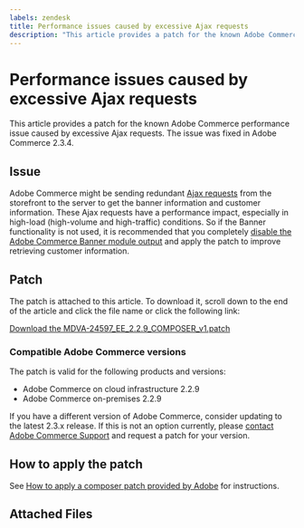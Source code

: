 ```yaml
---
labels: zendesk
title: Performance issues caused by excessive Ajax requests
description: "This article provides a patch for the known Adobe Commerce performance issue caused by excessive Ajax requests. The issue was fixed in Adobe Commerce 2.3.4."
---
```


# Performance issues caused by excessive Ajax requests

This article provides a patch for the known Adobe Commerce performance issue caused by excessive Ajax requests. The issue was fixed in Adobe Commerce 2.3.4.

## Issue

Adobe Commerce might be sending redundant [Ajax requests](https://support.magento.com/hc/en-us/articles/360039286472-High-throughput-AJAX-requests-cause-poor-performance) from the storefront to the server to get the banner information and customer information. These Ajax requests have a performance impact, especially in high-load (high-volume and high-traffic) conditions. So if the Banner functionality is not used, it is recommended that you completely [disable the Adobe Commerce Banner module output](https://support.magento.com/hc/en-us/articles/360035285852) and apply the patch to improve retrieving customer information.

## Patch

The patch is attached to this article. To download it, scroll down to the end of the article and click the file name or click the following link:

 [Download the MDVA-24597\_EE\_2.2.9\_COMPOSER\_v1.patch](assets/MDVA-24597_EE_2.2.9_COMPOSER_v1.patch.zip)

### Compatible Adobe Commerce versions

The patch is valid for the following products and versions:

* Adobe Commerce on cloud infrastructure 2.2.9
* Adobe Commerce on-premises 2.2.9

If you have a different version of Adobe Commerce, consider updating to the latest 2.3.x release. If this is not an option currently, please [contact Adobe Commerce Support](https://experienceleague.adobe.com/docs/commerce-knowledge-base/kb/help-center-guide/magento-help-center-user-guide.html#submit-ticket) and request a patch for your version.

## How to apply the patch

See [How to apply a composer patch provided by Adobe](https://support.magento.com/hc/en-us/articles/360028367731) for instructions.

## Attached Files